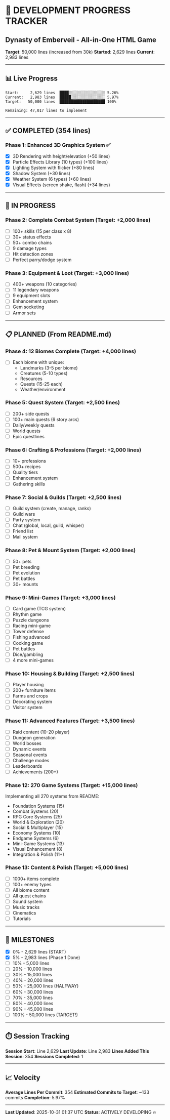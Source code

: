 # 🚀 DEVELOPMENT PROGRESS TRACKER
## Dynasty of Emberveil - All-in-One HTML Game

**Target**: 50,000 lines (increased from 30k)
**Started**: 2,629 lines
**Current**: 2,983 lines

---

## 📊 Live Progress

```
Start:     2,629 lines  ████░░░░░░░░░░░░░░░░ 5.26%
Current:   2,983 lines  █████░░░░░░░░░░░░░░░ 5.97%
Target:   50,000 lines  ████████████████████ 100%

Remaining: 47,017 lines to implement
```

---

## ✅ COMPLETED (354 lines)

### Phase 1: Enhanced 3D Graphics System ✅
- [x] 3D Rendering with height/elevation (+50 lines)
- [x] Particle Effects Library (10 types) (+100 lines)
- [x] Lighting System with flicker (+80 lines)
- [x] Shadow System (+30 lines)
- [x] Weather System (6 types) (+60 lines)
- [x] Visual Effects (screen shake, flash) (+34 lines)

---

## 🔄 IN PROGRESS

### Phase 2: Complete Combat System (Target: +2,000 lines)
- [ ] 100+ skills (15 per class x 8)
- [ ] 30+ status effects
- [ ] 50+ combo chains
- [ ] 9 damage types
- [ ] Hit detection zones
- [ ] Perfect parry/dodge system

### Phase 3: Equipment & Loot (Target: +3,000 lines)
- [ ] 400+ weapons (10 categories)
- [ ] 11 legendary weapons
- [ ] 9 equipment slots
- [ ] Enhancement system
- [ ] Gem socketing
- [ ] Armor sets

---

## 📋 PLANNED (From README.md)

### Phase 4: 12 Biomes Complete (Target: +4,000 lines)
- [ ] Each biome with unique:
  - Landmarks (3-5 per biome)
  - Creatures (5-10 types)
  - Resources
  - Quests (15-25 each)
  - Weather/environment

### Phase 5: Quest System (Target: +2,500 lines)
- [ ] 200+ side quests
- [ ] 100+ main quests (6 story arcs)
- [ ] Daily/weekly quests
- [ ] World quests
- [ ] Epic questlines

### Phase 6: Crafting & Professions (Target: +2,000 lines)
- [ ] 10+ professions
- [ ] 500+ recipes
- [ ] Quality tiers
- [ ] Enhancement system
- [ ] Gathering skills

### Phase 7: Social & Guilds (Target: +2,500 lines)
- [ ] Guild system (create, manage, ranks)
- [ ] Guild wars
- [ ] Party system
- [ ] Chat (global, local, guild, whisper)
- [ ] Friend list
- [ ] Mail system

### Phase 8: Pet & Mount System (Target: +2,000 lines)
- [ ] 50+ pets
- [ ] Pet breeding
- [ ] Pet evolution
- [ ] Pet battles
- [ ] 30+ mounts

### Phase 9: Mini-Games (Target: +3,000 lines)
- [ ] Card game (TCG system)
- [ ] Rhythm game
- [ ] Puzzle dungeons
- [ ] Racing mini-game
- [ ] Tower defense
- [ ] Fishing advanced
- [ ] Cooking game
- [ ] Pet battles
- [ ] Dice/gambling
- [ ] 4 more mini-games

### Phase 10: Housing & Building (Target: +2,500 lines)
- [ ] Player housing
- [ ] 200+ furniture items
- [ ] Farms and crops
- [ ] Decorating system
- [ ] Visitor system

### Phase 11: Advanced Features (Target: +3,500 lines)
- [ ] Raid content (10-20 player)
- [ ] Dungeon generation
- [ ] World bosses
- [ ] Dynamic events
- [ ] Seasonal events
- [ ] Challenge modes
- [ ] Leaderboards
- [ ] Achievements (200+)

### Phase 12: 270 Game Systems (Target: +15,000 lines)
Implementing all 270 systems from README:
- Foundation Systems (15)
- Combat Systems (20)
- RPG Core Systems (25)
- World & Exploration (20)
- Social & Multiplayer (15)
- Economy Systems (10)
- Endgame Systems (6)
- Mini-Game Systems (13)
- Visual Enhancement (8)
- Integration & Polish (11+)

### Phase 13: Content & Polish (Target: +5,000 lines)
- [ ] 1000+ items complete
- [ ] 100+ enemy types
- [ ] All biome content
- [ ] All quest chains
- [ ] Sound system
- [ ] Music tracks
- [ ] Cinematics
- [ ] Tutorials

---

## 🎯 MILESTONES

- [x] 0%    - 2,629 lines (START)
- [x] 5%    - 2,983 lines (Phase 1 Done)
- [ ] 10%   - 5,000 lines
- [ ] 20%   - 10,000 lines
- [ ] 30%   - 15,000 lines
- [ ] 40%   - 20,000 lines
- [ ] 50%   - 25,000 lines (HALFWAY)
- [ ] 60%   - 30,000 lines
- [ ] 70%   - 35,000 lines
- [ ] 80%   - 40,000 lines
- [ ] 90%   - 45,000 lines
- [ ] 100%  - 50,000 lines (TARGET!)

---

## ⏱️ Session Tracking

**Session Start**: Line 2,629
**Last Update**: Line 2,983
**Lines Added This Session**: 354
**Sessions Completed**: 1

---

## 📈 Velocity

**Average Lines Per Commit**: 354
**Estimated Commits to Target**: ~133 commits
**Completion**: 5.97%

---

**Last Updated**: 2025-10-31 01:37 UTC
**Status**: ACTIVELY DEVELOPING 🔥
